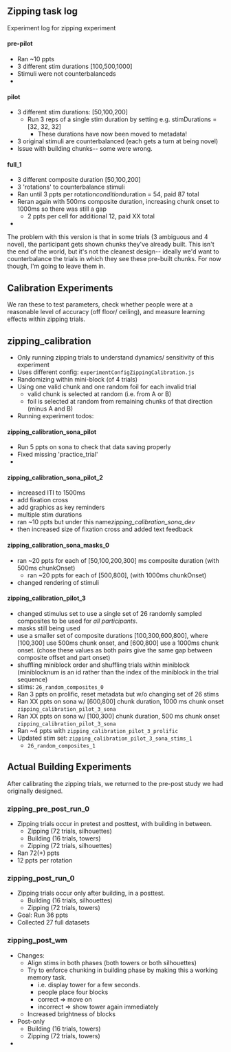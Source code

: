 ## Zipping task log

Experiment log for zipping experiment


#### pre-pilot
- Ran ~10 ppts
- 3 different stim durations [100,500,1000]
- Stimuli were not counterbalanceds
- 


#### pilot
- 3 different stim durations: [50,100,200]
  - Run 3 reps of a single stim duration by setting e.g. stimDurations = [32, 32, 32]
    - These durations have now been moved to metadata!
- 3 original stimuli are counterbalanced (each gets a turn at being novel)
- Issue with building chunks-- some were wrong.


#### full_1
- 3 different composite duration [50,100,200]
- 3 'rotations' to counterbalance stimuli
- Ran until 3 ppts per rotation*condition*duration = 54, paid 87 total
- Reran again with 500ms composite duration, increasing chunk onset to 1000ms so there was still a gap
  - 2 ppts per cell for additional 12, paid XX total
- 

The problem with this version is that in some trials (3 ambiguous and 4 novel), the participant gets shown chunks they've already built. This isn't the end of the world, but it's not the cleanest design-- ideally we'd want to counterbalance the trials in which they see these pre-built chunks. For now though, I'm going to leave them in.


## Calibration Experiments
We ran these to test parameters, check whether people were at a reasonable level of accuracy (off floor/ ceiling), and measure learning effects within zipping trials.

## zipping_calibration
- Only running zipping trials to understand dynamics/ sensitivity of this experiment
- Uses different config: `experimentConfigZippingCalibration.js`
- Randomizing within mini-block (of 4 trials)
- Using one valid chunk and one random foil for each invalid trial
  - valid chunk is selected at random (i.e. from A or B)
  - foil is selected at random from remaining chunks of that direction (minus A and B)
- Running experiment todos:

#### zipping_calibration_sona_pilot
- Run 5 ppts on sona to check that data saving properly
- Fixed missing 'practice_trial'
- 

#### zipping_calibration_sona_pilot_2
- increased ITI to 1500ms
- add fixation cross
- add graphics as key reminders
- multiple stim durations
- ran ~10 ppts but under this name*zipping_calibration_sona_dev*
- then increased size of fixation cross and added text feedback

#### zipping_calibration_sona_masks_0
- ran ~20 ppts for each of [50,100,200,300] ms composite duration (with 500ms chunkOnset)
  - ran ~20 ppts for each of [500,800], (with 1000ms chunkOnset)
- changed rendering of stimuli

#### zipping_calibration_pilot_3 
- changed stimulus set to use a single set of 26 randomly sampled composites to be used for *all participants*.
- masks still being used
- use a smaller set of composite durations [100,300,600,800], where [100,300] use 500ms chunk onset, and [600,800] use a 1000ms chunk onset. (chose these values as both pairs give the same gap between composite offset and part onset)
- shuffling miniblock order and shuffling trials within miniblock (miniblocknum is an id rather than the index of the miniblock in the trial sequence)
- stims: `26_random_composites_0`
- Ran 3 ppts on prolific, reset metadata but w/o changing set of 26 stims
- Ran XX ppts on sona w/ [600,800] chunk duration, 1000 ms chunk onset `zipping_calibration_pilot_3_sona`
- Ran XX ppts on sona w/ [100,300] chunk duration, 500 ms chunk onset `zipping_calibration_pilot_3_sona`
- Ran ~4 ppts with `zipping_calibration_pilot_3_prolific`
- Updated stim set: `zipping_calibration_pilot_3_sona_stims_1`
  - `26_random_composites_1`


## Actual Building Experiments
After calibrating the zipping trials, we returned to the pre-post study we had originally designed.

### zipping_pre_post_run_0
- Zipping trials occur in pretest and posttest, with building in between.
  - Zipping (72 trials, silhouettes)
  - Building (16 trials, towers)
  - Zipping (72 trials, silhouettes)
- Ran 72(+) ppts
- 12 ppts per rotation


### zipping_post_run_0
- Zipping trials occur only after building, in a posttest.
  - Building (16 trials, silhouettes)
  - Zipping (72 trials, towers)
- Goal: Run 36 ppts
- Collected 27 full datasets


### zipping_post_wm
- Changes:
  - Align stims in both phases (both towers or both silhouettes)
  - Try to enforce chunking in building phase by making this a working memory task.
    - i.e. display tower for a few seconds.
    - people place four blocks
    - correct => move on
    - incorrect => show tower again immediately
  - Increased brightness of blocks
- Post-only
  - Building (16 trials, towers)
  - Zipping (72 trials, towers)
- 